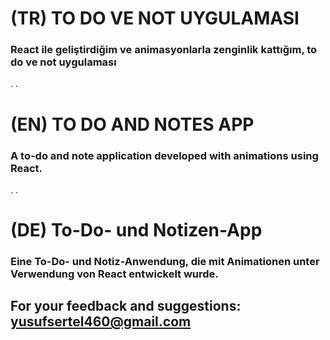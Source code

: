 # (TR) TO DO VE NOT UYGULAMASI
### React ile geliştirdiğim ve animasyonlarla zenginlik kattığım, to do ve not uygulaması
.
.
# (EN) TO DO AND NOTES APP
### A to-do and note application developed with animations using React.
.
.
# (DE) To-Do- und Notizen-App
### Eine To-Do- und Notiz-Anwendung, die mit Animationen unter Verwendung von React entwickelt wurde.

## For your feedback and suggestions: yusufsertel460@gmail.com
